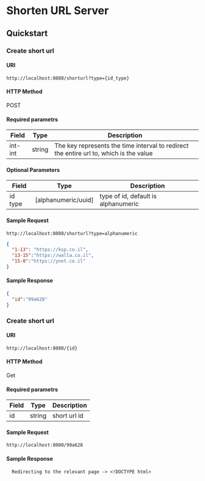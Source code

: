 # Shorten URL Server

## Quickstart

### Create short url
#### URI

```text
http://localhost:8080/shorturl?type={id_type}
```

#### HTTP Method

POST

#### Required parametrs

| Field     | Type       | Description          |
| --------- | ---------- | -------------------- |
| int-int   | string     | The key represents the time interval to redirect the entire url to, which is the value |

#### Optional Parameters

| Field    | Type           | Description                              |
| -------- | -------------- | ---------------------------------------- |
| id type  | [alphanumeric/uuid] | type of id, default is alphanumeric |

#### Sample Request

```text
http://localhost:8080/shorturl?type=alphanumeric
```

```json
{
  "1-13": "https://ksp.co.il",
  "13-15":"https://walla.co.il",
  "15-0":"https://ynet.co.il"
}
```

#### Sample Response

```json
{
  "id":"99a628"
}
```


### Create short url
#### URI

```text
http://localhost:8080/{id}
```

#### HTTP Method

Get

#### Required parametrs

| Field    | Type           | Description                              |
| -------- | -------------- | ---------------------------------------- |
| id  | string | short url id |

#### Sample Request

```text
http://localhost:8080/99a628
```

#### Sample Response

```text
  Redirecting to the relevant page -> <!DOCTYPE html>
```
